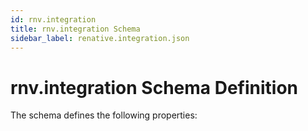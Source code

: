 ```yaml
---
id: rnv.integration
title: rnv.integration Schema
sidebar_label: renative.integration.json
---
```



# rnv.integration Schema Definition

The schema defines the following properties: